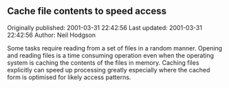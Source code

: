 ## Cache file contents to speed access

Originally published: 2001-03-31 22:42:56
Last updated: 2001-03-31 22:42:56
Author: Neil Hodgson

Some tasks require reading from a set of files in a random manner. Opening and reading files is a time consuming operation even when the operating system is caching the contents of the files in memory. Caching files explicitly can speed up processing greatly especially where the cached form is optimised for likely access patterns.